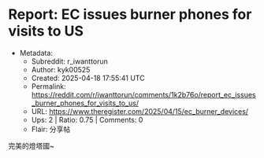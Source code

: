 # Report: EC issues burner phones for visits to US

- Metadata:
  - Subreddit: r_iwanttorun
  - Author: kyk00525
  - Created: 2025-04-18 17:55:41 UTC
  - Permalink: https://reddit.com/r/iwanttorun/comments/1k2b76o/report_ec_issues_burner_phones_for_visits_to_us/
  - URL: https://www.theregister.com/2025/04/15/ec_burner_devices/
  - Ups: 2 | Ratio: 0.75 | Comments: 0
  - Flair: 分享帖


完美的燈塔國~

